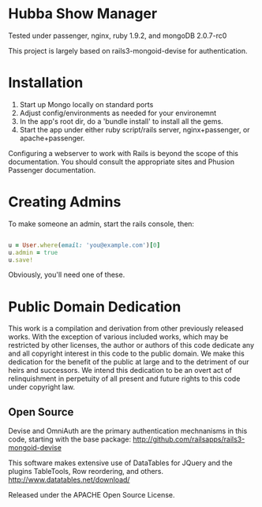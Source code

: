 Hubba Show Manager
==================

Tested under passenger, nginx, ruby 1.9.2, and mongoDB 2.0.7-rc0

This project is largely based on rails3-mongoid-devise for authentication.

Installation
============

1. Start up Mongo locally on standard ports
2. Adjust config/environments as needed for your environemnt
3. In the app's root dir, do a 'bundle install' to install all the gems. 
4. Start the app under either ruby script/rails server, nginx+passenger, or apache+passenger.

Configuring a webserver to work with Rails is beyond the scope of this
documentation. You should consult the appropriate sites and Phusion
Passenger documentation.

Creating Admins
===============

To make someone an admin, start the rails console, then:

```ruby

u = User.where(email: 'you@example.com')[0]
u.admin = true
u.save!

```

Obviously, you'll need one of these.

Public Domain Dedication
========================

This work is a compilation and derivation from other previously
released works. With the exception of various included works, which
may be restricted by other licenses, the author or authors of this
code dedicate any and all copyright interest in this code to the
public domain. We make this dedication for the benefit of the public
at large and to the detriment of our heirs and successors. We intend
this dedication to be an overt act of relinquishment in perpetuity of
all present and future rights to this code under copyright law.

Open Source
-----------

Devise and OmniAuth are the primary authentication mechnanisms in this
code, starting with the base package:
http://github.com/railsapps/rails3-mongoid-devise

This software makes extensive use of DataTables for JQuery and the
plugins TableTools, Row reordering, and others.
http://www.datatables.net/download/

Released under the APACHE Open Source License.
